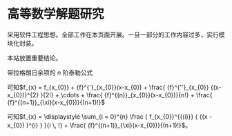 # 高等数学解题研究


采用软件工程思想。全部工作在本页面开展。一旦一部分的工作内容过多，实行模块化封装。

本站放置重要结论。



带拉格朗日余项的 $n$ 阶泰勒公式

可知$f_{x} = f_{x_{0}} + {f}^{'}_{x_{0}}(x-x_{0}) + \frac{ {f}^{''}_{x_{0}} {(x-x_{0})}^{2} }{2!} + \cdots + \frac{ {f}^{(n)}_{x_{0}}(x-x_{0})}{n!} + \frac{ {f}^{(n+1)}_{\xi}(x-x_{0})}{(n+1)!}$

可知$f_{x} = \displaystyle \sum_{i = 0}^{n} \frac { f_{x_{0}}^{{(i)}} { {(x - x_{0}) }^{i} } }{i \, !} + \frac{ {f}^{(n+1)}_{\xi}(x-x_{0})}{(n+1)!}$。



